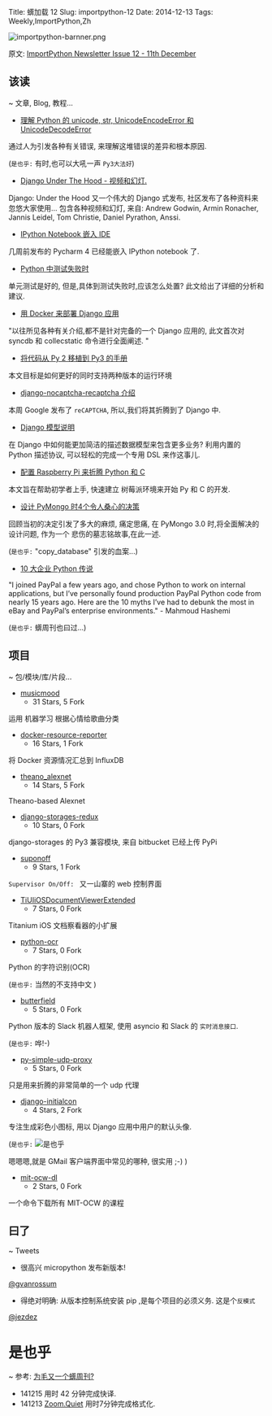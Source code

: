 Title: 蠎加载 12
Slug: importpython-12
Date: 2014-12-13
Tags: Weekly,ImportPython,Zh 

![importpython-barnner.png](http://zoomq.qiniudn.com/ZQCollection/snap/importpython-barnner.png?imageView2/2/h/80)


原文: [ImportPython Newsletter Issue 12 - 11th December](http://importpython.com/newsletter/draft/12/)

## 该读
~ 文章, Blog, 教程...

- [理解 Python 的 unicode, str, UnicodeEncodeError 和 UnicodeDecodeError](http://importpython.com/click/track/98e6c60dcb6e7795a962959a9b9720732db7bdee?source=agiliq.com)

通过人为引发各种有关错误, 来理解这堆错误的差异和根本原因.

(`是也乎:`
有时,也可以大吼一声  `Py3大法好`)

- [Django Under The Hood - 视频和幻灯.](http://importpython.com/click/track/32eddea3528009551538b6d8349fb7d6a3fa522d?source=www.djangounderthehood.com)

Django: Under the Hood 
又一个伟大的 Django 式发布,
社区发布了各种资料来忽悠大家使用...
包含各种视频和幻灯,
来自: Andrew Godwin, Armin Ronacher, Jannis Leidel, Tom Christie, Daniel Pyrathon, Anssi.

- [IPython Notebook 嵌入 IDE](http://importpython.com/click/track/375dbb71c06c6b700c0ec4694b6f5c04bf055de1?source=blog.jetbrains.com)

几周前发布的 Pycharm 4 已经能嵌入 IPython notebook 了.


- [Python 中测试失败时](http://importpython.com/click/track/4713f8b55436838c64dc5ab4d208c3a9e906c300?source=www.drdobbs.com)

单元测试是好的,
但是,具体到测试失败时,应该怎么处置?
此文给出了详细的分析和建议.


- [用 Docker 来部署 Django 应用](http://importpython.com/click/track/9564211c4aec4cabcf73f39d5ca305c5f9420869?source=handlebarcreative.tumblr.com)

"以往所见各种有关介绍,都不是针对完备的一个 Django 应用的,
此文首次对 syncdb 和 collecstatic 命令进行全面阐述. "



- [将代码从 Py 2 移植到 Py3 的手册](http://importpython.com/click/track/d8d49ed2abc1c212956e82fc544b124f79658d49?source=docs.python.org)

本文目标是如何更好的同时支持两种版本的运行环境


- [django-nocaptcha-recaptcha 介绍](http://importpython.com/click/track/c5b55fc92857bd490a988d9c57bf02cbf0ce9bc9?source=www.chicagodjango.com)

本周 Google 发布了 `reCAPTCHA`,
所以,我们将其折腾到了 Django 中.

- [Django 模型说明](http://importpython.com/click/track/bb734234ff85b32889f066a0a57d94ffe3b3b398?source=blog.kevinastone.com)

在 Django 中如何能更加简洁的描述数据模型来包含更多业务?
利用内置的 Python 描述协议,
可以轻松的完成一个专用 DSL 来作这事儿.

- [配置 Raspberry Pi 来折腾 Python 和 C](http://importpython.com/click/track/8c453057cbd053cfb7b0a21553263bc158a4c1b5?source=www.codeproject.com)

本文旨在帮助初学者上手,
快速建立 树莓派环境来开始 Py 和 C 的开发.

- [设计 PyMongo 时4个令人桑心的决策](http://importpython.com/click/track/d0b7ed787707b6f59c9a11f879f412048767a132?source=feedproxy.google.com)

回顾当初的决定引发了多大的麻烦,
痛定思痛, 在 PyMongo 3.0 时,将全面解决的设计问题,
作为一个 悲伤的墓志铭故事,在此一述.

(`是也乎:`
"copy_database" 引发的血案...)


- [10 大企业 Python 传说](http://importpython.com/click/track/d6ac46d0ceaf64f354fdb5b6e80318b059a505c0?source=www.paypal-engineering.com)

"I joined PayPal a few years ago, and chose Python to work on internal applications, but I’ve personally found production PayPal Python code from nearly 15 years ago. Here are the 10 myths I’ve had to debunk the most in eBay and PayPal’s enterprise environments." - Mahmoud Hashemi

(`是也乎:`
蠎周刊也曰过...)

## 项目
~ 包/模块/库/片段...


- [musicmood](http://importpython.com/click/track/a67f19f32d629ee2a8860a32bfce031f1035b124?source=github.com)
    - 31 Stars, 5 Fork

运用 机器学习 根据心情给歌曲分类



- [docker-resource-reporter](http://importpython.com/click/track/61601cde9042168dbe018e66e504e786fa3fb0e7?source=github.com)
    - 16 Stars, 1 Fork

将 Docker 资源情况汇总到 InfluxDB


- [theano_alexnet](http://importpython.com/click/track/30fd84bfeb2562e46b01ff70ccd2ed21b8d828b3?source=github.com)
    - 14 Stars, 5 Fork

Theano-based Alexnet

- [django-storages-redux](http://importpython.com/click/track/8619766fefed256cc9f92f3f121556516e4a9ca6?source=github.com)
    - 10 Stars, 0 Fork

django-storages 的 Py3 兼容模块,
来自 bitbucket 已经上传 PyPi


- [suponoff](http://importpython.com/click/track/31b5b40da29ba4fdda34ef4ed2a439e04fa5dff6?source=github.com)
    - 9 Stars, 1 Fork

`Supervisor On/Off: `
又一山寨的 web 控制界面

- [TiUIiOSDocumentViewerExtended](http://importpython.com/click/track/6e16a10cd7cf140413d85040fb01089eca427b6c?source=github.com)
    - 7 Stars, 0 Fork

Titanium iOS 文档察看器的小扩展

- [python-ocr](http://importpython.com/click/track/fbadb62b9ff2aa499e1246c413b2aec0456749c2?source=github.com)
    - 7 Stars, 0 Fork

Python 的字符识别(OCR)

(`是也乎:`
当然的不支持中文
)


- [butterfield](http://importpython.com/click/track/9102c8bb984ad0e54e8e9129a45cc0f84099e672?source=github.com)
    - 5 Stars, 0 Fork

Python 版本的
Slack 机器人框架,
使用 asyncio 和 Slack 的 `实时消息接口`.

(`是也乎:`
哗!-)


- [py-simple-udp-proxy](http://importpython.com/click/track/38e85024c5a8526e655008668b366634a36451aa?source=github.com)
    - 5 Stars, 0 Fork

只是用来折腾的非常简单的一个 udp 代理

- [django-initialcon](http://importpython.com/click/track/540a124c3fc60f2b0925a0cf843d11367ed01fde?source=github.com)
    - 4 Stars, 2 Fork

专注生成彩色小图标,
用以 Django 应用中用户的默认头像.

(`是也乎:`
![是也乎](https://camo.githubusercontent.com/085cf8fb7b5f29c0d8b15263f59c11177f919139/68747470733a2f2f7261772e6769746875622e636f6d2f62657474736d6174742f646a616e676f2d696e697469616c636f6e2f6d61737465722f646f63732f5f7374617469632f696d616765732f70332e706e67)

嗯嗯嗯,就是 GMail 客户端界面中常见的哪种,
很实用 ;-)
)

- [mit-ocw-dl](http://importpython.com/click/track/0ee5871c16abe1f87fb7c5e2e10df6fa0ed33d28?source=github.com)
    - 2 Stars, 0 Fork

一个命令下载所有 MIT-OCW 的课程

## 曰了
~ Tweets

- 很高兴 micropython 发布新版本!

[@gvanrossum](https://twitter.com/gvanrossum/status/542031362580955138)


- 得绝对明确: 从版本控制系统安装 pip ,是每个项目的必须义务. 这是个`反模式`

[@jezdez](https://twitter.com/jezdez/status/543047818181898241)

# 是也乎
~ 参考: [为毛又一个蠎周刊?](importpython-why)

- 141215 用时 42 分钟完成快译.
- 141213 [Zoom.Quiet](http://zoomquiet.io) 用时7分钟完成格式化.
